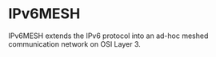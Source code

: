 IPv6MESH
========

IPv6MESH extends the IPv6 protocol into an ad-hoc meshed communication network on OSI Layer 3.
